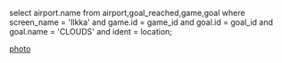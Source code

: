 select airport.name
from airport,goal_reached,game,goal
where screen_name = 'Ilkka' and game.id = game_id and goal.id = goal_id 
and goal.name = 'CLOUDS' and ident = location;

[photo]()